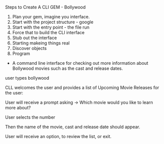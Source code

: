 Steps to Create A CLI GEM - Bollywood

1. Plan your gem, imagine you interface.
2. Start with the project structure - google
3. Start with the entry point - the file run
4. Force that to build the CLI interface
5. Stub out the interface
6. Starting makeing things real
7. Discover objects
8. Program

- A command line interface for checking out more information about Bollywood movies such as the cast and release dates.

user types bollywood

CLL welcomes the user and provides a list of Upcoming Movie Releases for the user:

User will receive a prompt asking -> Which movie would you like to learn more about?

User selects the number

Then the name of the movie, cast and release date should appear.

User will receive an option, to review the list, or exit.
